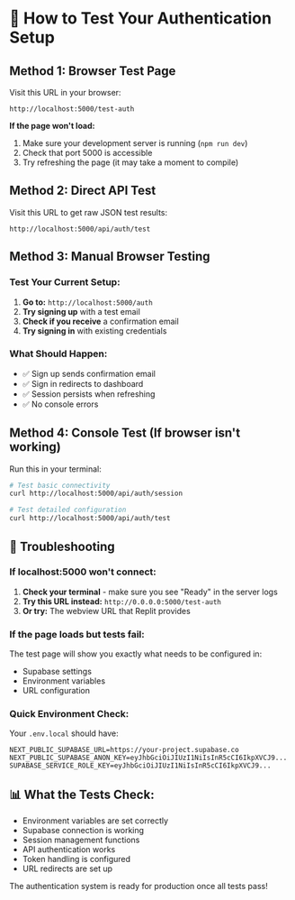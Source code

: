 # 🧪 How to Test Your Authentication Setup

## Method 1: Browser Test Page
Visit this URL in your browser:
```
http://localhost:5000/test-auth
```

**If the page won't load:**
1. Make sure your development server is running (`npm run dev`)
2. Check that port 5000 is accessible
3. Try refreshing the page (it may take a moment to compile)

## Method 2: Direct API Test  
Visit this URL to get raw JSON test results:
```
http://localhost:5000/api/auth/test
```

## Method 3: Manual Browser Testing

### Test Your Current Setup:
1. **Go to:** `http://localhost:5000/auth`
2. **Try signing up** with a test email
3. **Check if you receive** a confirmation email
4. **Try signing in** with existing credentials

### What Should Happen:
- ✅ Sign up sends confirmation email
- ✅ Sign in redirects to dashboard  
- ✅ Session persists when refreshing
- ✅ No console errors

## Method 4: Console Test (If browser isn't working)

Run this in your terminal:
```bash
# Test basic connectivity
curl http://localhost:5000/api/auth/session

# Test detailed configuration
curl http://localhost:5000/api/auth/test
```

## 🔧 Troubleshooting

### If localhost:5000 won't connect:
1. **Check your terminal** - make sure you see "Ready" in the server logs
2. **Try this URL instead:** `http://0.0.0.0:5000/test-auth`
3. **Or try:** The webview URL that Replit provides

### If the page loads but tests fail:
The test page will show you exactly what needs to be configured in:
- Supabase settings
- Environment variables  
- URL configuration

### Quick Environment Check:
Your `.env.local` should have:
```
NEXT_PUBLIC_SUPABASE_URL=https://your-project.supabase.co
NEXT_PUBLIC_SUPABASE_ANON_KEY=eyJhbGciOiJIUzI1NiIsInR5cCI6IkpXVCJ9...
SUPABASE_SERVICE_ROLE_KEY=eyJhbGciOiJIUzI1NiIsInR5cCI6IkpXVCJ9...
```

## 📊 What the Tests Check:
- Environment variables are set correctly
- Supabase connection is working
- Session management functions
- API authentication works
- Token handling is configured
- URL redirects are set up

The authentication system is ready for production once all tests pass!